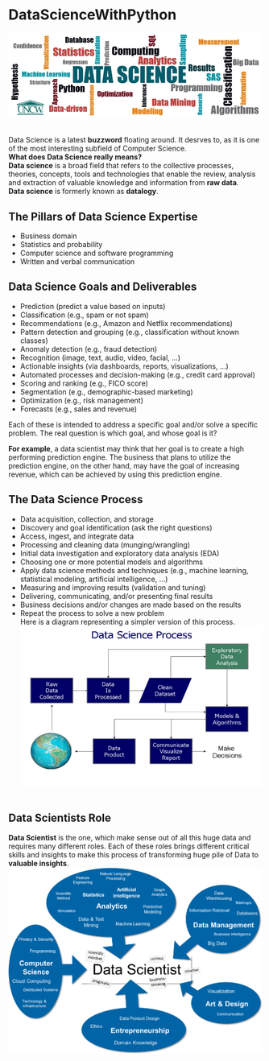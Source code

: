 # DataScienceWithPython
![image.jpg](images/data-science-banner.jpg)<br><br><br>
Data Science is a latest __buzzword__ floating around. It desrves to, as it is one of the most interesting subfield of Computer Science.<br>
__What does Data Science really means?__<br>
__Data science__ is a broad field that refers to the collective processes, theories, concepts, tools and technologies that enable the review, analysis and extraction of valuable knowledge and information from __raw data__.<br>
__Data science__ is formerly known as __datalogy__.<br>
## The Pillars of Data Science Expertise
- Business domain
- Statistics and probability
- Computer science and software programming
- Written and verbal communication <br>
## Data Science Goals and Deliverables
- Prediction (predict a value based on inputs)
- Classification (e.g., spam or not spam)
- Recommendations (e.g., Amazon and Netflix recommendations)
- Pattern detection and grouping (e.g., classification without known classes)
- Anomaly detection (e.g., fraud detection)
- Recognition (image, text, audio, video, facial, …)
- Actionable insights (via dashboards, reports, visualizations, …)
- Automated processes and decision-making (e.g., credit card approval)
- Scoring and ranking (e.g., FICO score)
- Segmentation (e.g., demographic-based marketing)
- Optimization (e.g., risk management)
- Forecasts (e.g., sales and revenue)<br>

Each of these is intended to address a specific goal and/or solve a specific problem. The real question is which goal, and whose goal is it?

__For example__, a data scientist may think that her goal is to create a high performing prediction engine. The business that plans to utilize the prediction engine, on the other hand, may have the goal of increasing revenue, which can be achieved by using this prediction engine.<br>
## The Data Science Process
- Data acquisition, collection, and storage
- Discovery and goal identification (ask the right questions)
- Access, ingest, and integrate data
- Processing and cleaning data (munging/wrangling)
- Initial data investigation and exploratory data analysis (EDA)
- Choosing one or more potential models and algorithms
- Apply data science methods and techniques (e.g., machine learning, statistical modeling, artificial intelligence, …)
- Measuring and improving results (validation and tuning)
- Delivering, communicating, and/or presenting final results
- Business decisions and/or changes are made based on the results
- Repeat the process to solve a new problem <br>
Here is a diagram representing a simpler version of this process.<br>
![image.jpg](images/DSP.jpg)<br><br>
## Data Scientists Role
__Data Scientist__ is the one, which make sense out of all this huge data and requires many different roles. Each of these roles brings different critical skills and insights to make this process of transforming huge pile of Data to __valuable insights__.
![image.png](images/SkillSet.png)




